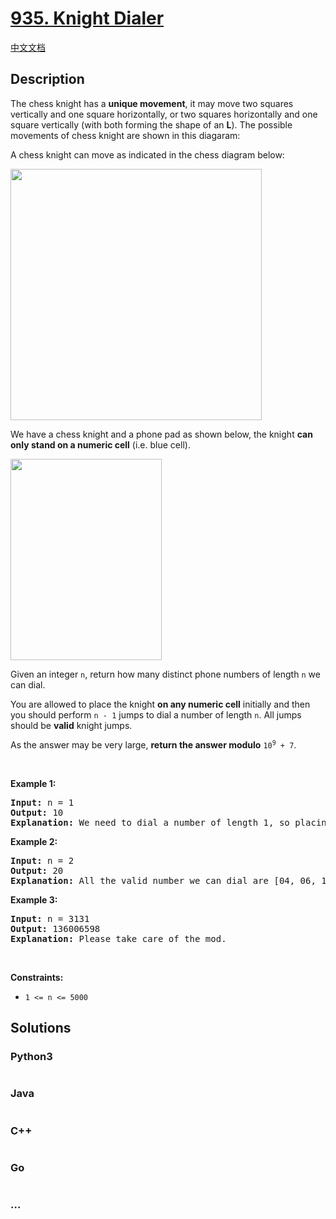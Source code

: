 # [935. Knight Dialer](https://leetcode.com/problems/knight-dialer)

[中文文档](/solution/0900-0999/0935.Knight%20Dialer/README.md)

## Description

<p>The chess knight has a <strong>unique movement</strong>,&nbsp;it may move two squares vertically and one square horizontally, or two squares horizontally and one square vertically (with both forming the shape of an <strong>L</strong>). The possible movements of chess knight are shown in this diagaram:</p>

<p>A chess knight can move as indicated in the chess diagram below:</p>
<img alt="" src="https://assets.leetcode.com/uploads/2020/08/18/chess.jpg" style="width: 402px; height: 402px;" />
<p>We have a chess knight and a phone pad as shown below, the knight <strong>can only stand on a numeric cell</strong>&nbsp;(i.e. blue cell).</p>
<img alt="" src="https://assets.leetcode.com/uploads/2020/08/18/phone.jpg" style="width: 242px; height: 322px;" />
<p>Given an integer <code>n</code>, return how many distinct phone numbers of length <code>n</code> we can dial.</p>

<p>You are allowed to place the knight <strong>on any numeric cell</strong> initially and then you should perform <code>n - 1</code> jumps to dial a number of length <code>n</code>. All jumps should be <strong>valid</strong> knight jumps.</p>

<p>As the answer may be very large, <strong>return the answer modulo</strong> <code>10<sup>9</sup> + 7</code>.</p>

<p>&nbsp;</p>
<p><strong class="example">Example 1:</strong></p>

<pre>
<strong>Input:</strong> n = 1
<strong>Output:</strong> 10
<strong>Explanation:</strong> We need to dial a number of length 1, so placing the knight over any numeric cell of the 10 cells is sufficient.
</pre>

<p><strong class="example">Example 2:</strong></p>

<pre>
<strong>Input:</strong> n = 2
<strong>Output:</strong> 20
<strong>Explanation:</strong> All the valid number we can dial are [04, 06, 16, 18, 27, 29, 34, 38, 40, 43, 49, 60, 61, 67, 72, 76, 81, 83, 92, 94]
</pre>

<p><strong class="example">Example 3:</strong></p>

<pre>
<strong>Input:</strong> n = 3131
<strong>Output:</strong> 136006598
<strong>Explanation:</strong> Please take care of the mod.
</pre>

<p>&nbsp;</p>
<p><strong>Constraints:</strong></p>

<ul>
	<li><code>1 &lt;= n &lt;= 5000</code></li>
</ul>


## Solutions

<!-- tabs:start -->

### **Python3**

```python

```

### **Java**

```java

```

### **C++**

```cpp

```

### **Go**

```go

```

### **...**

```

```

<!-- tabs:end -->